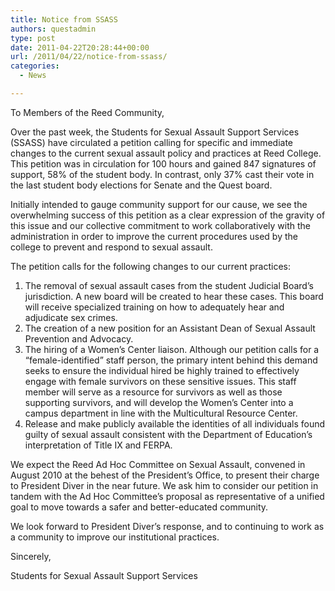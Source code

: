 ```yaml
---
title: Notice from SSASS
authors: questadmin
type: post
date: 2011-04-22T20:28:44+00:00
url: /2011/04/22/notice-from-ssass/
categories:
  - News

---
```

To Members of the Reed Community,
  
Over the past week, the Students for Sexual Assault Support Services (SSASS) have circulated a petition calling for specific and immediate changes to the current sexual assault policy and practices at Reed College. This petition was in circulation for 100 hours and gained 847 signatures of support, 58% of the student body. In contrast, only 37% cast their vote in the last student body elections for Senate and the Quest board.

Initially intended to gauge community support for our cause, we see the overwhelming success of this petition as a clear expression of the gravity of this issue and our collective commitment to work collaboratively with the administration in order to improve the current procedures used by the college to prevent and respond to sexual assault.

The petition calls for the following changes to our current practices:

  1. The removal of sexual assault cases from the student Judicial Board’s jurisdiction. A new board will be created to hear these cases. This board will receive specialized training on how to adequately hear and adjudicate sex crimes.
  2. The creation of a new position for an Assistant Dean of Sexual Assault Prevention and Advocacy.
  3. The hiring of a Women’s Center liaison. Although our petition calls for a &#8220;female-identified&#8221; staff person, the primary intent behind this demand seeks to ensure the individual hired be highly trained to effectively engage with female survivors on these sensitive issues. This staff member will serve as a resource for survivors as well as those supporting survivors, and will develop the Women’s Center into a campus department in line with the Multicultural Resource Center.
  4. Release and make publicly available the identities of all individuals found guilty of sexual assault consistent with the Department of Education’s interpretation of Title IX and FERPA.

We expect the Reed Ad Hoc Committee on Sexual Assault, convened in August 2010 at the behest of the President’s Office, to present their charge to President Diver in the near future. We ask him to consider our petition in tandem with the Ad Hoc Committee’s proposal as representative of a unified goal to move towards a safer and better-educated community.

We look forward to President Diver’s response, and to continuing to work as a community to improve our institutional practices.

Sincerely,

Students for Sexual Assault Support Services